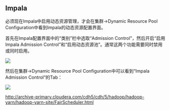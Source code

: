 ## Impala

必须现在Impala中启用动态资源管理，才会在集群-&gt;Dynamic Resource Pool Configuration中看到Impala的动态资源配置界面。

首先在Impala配置界面中的“类别”栏中选取“Admission Control”，然后开启“启用 Impala Admission Control”和“启用动态资源池”。通常这两个功能需要同时禁用或同时启用。

![](image/resource_pool/impala_ac_conf.png)

然后在集群-&gt;Dynamic Resource Pool Configuration中可以看到“Impala Admission Control“的Tab：

![](image/resource_pool/yarn_impala_tab.png)


http://archive-primary.cloudera.com/cdh5/cdh/5/hadoop/hadoop-yarn/hadoop-yarn-site/FairScheduler.html
